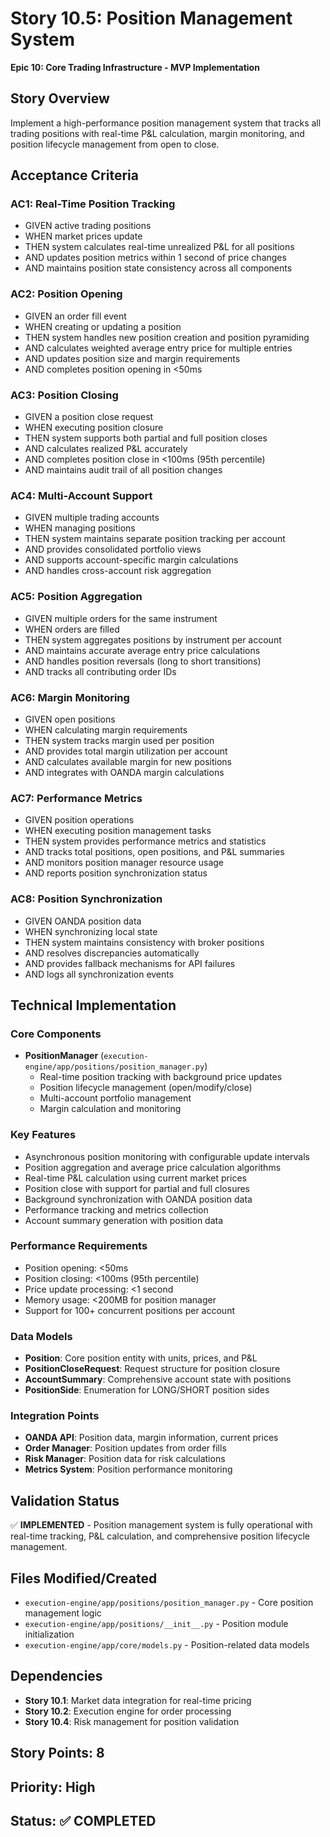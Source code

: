 # Story 10.5: Position Management System

**Epic 10: Core Trading Infrastructure - MVP Implementation**

## Story Overview
Implement a high-performance position management system that tracks all trading positions with real-time P&L calculation, margin monitoring, and position lifecycle management from open to close.

## Acceptance Criteria

### AC1: Real-Time Position Tracking
- GIVEN active trading positions
- WHEN market prices update
- THEN system calculates real-time unrealized P&L for all positions
- AND updates position metrics within 1 second of price changes
- AND maintains position state consistency across all components

### AC2: Position Opening
- GIVEN an order fill event
- WHEN creating or updating a position
- THEN system handles new position creation and position pyramiding
- AND calculates weighted average entry price for multiple entries
- AND updates position size and margin requirements
- AND completes position opening in <50ms

### AC3: Position Closing
- GIVEN a position close request
- WHEN executing position closure
- THEN system supports both partial and full position closes
- AND calculates realized P&L accurately
- AND completes position close in <100ms (95th percentile)
- AND maintains audit trail of all position changes

### AC4: Multi-Account Support
- GIVEN multiple trading accounts
- WHEN managing positions
- THEN system maintains separate position tracking per account
- AND provides consolidated portfolio views
- AND supports account-specific margin calculations
- AND handles cross-account risk aggregation

### AC5: Position Aggregation
- GIVEN multiple orders for the same instrument
- WHEN orders are filled
- THEN system aggregates positions by instrument per account
- AND maintains accurate average entry price calculations
- AND handles position reversals (long to short transitions)
- AND tracks all contributing order IDs

### AC6: Margin Monitoring
- GIVEN open positions
- WHEN calculating margin requirements
- THEN system tracks margin used per position
- AND provides total margin utilization per account
- AND calculates available margin for new positions
- AND integrates with OANDA margin calculations

### AC7: Performance Metrics
- GIVEN position operations
- WHEN executing position management tasks
- THEN system provides performance metrics and statistics
- AND tracks total positions, open positions, and P&L summaries
- AND monitors position manager resource usage
- AND reports position synchronization status

### AC8: Position Synchronization
- GIVEN OANDA position data
- WHEN synchronizing local state
- THEN system maintains consistency with broker positions
- AND resolves discrepancies automatically
- AND provides fallback mechanisms for API failures
- AND logs all synchronization events

## Technical Implementation

### Core Components
- **PositionManager** (`execution-engine/app/positions/position_manager.py`)
  - Real-time position tracking with background price updates
  - Position lifecycle management (open/modify/close)
  - Multi-account portfolio management
  - Margin calculation and monitoring

### Key Features
- Asynchronous position monitoring with configurable update intervals
- Position aggregation and average price calculation algorithms
- Real-time P&L calculation using current market prices
- Position close with support for partial and full closures
- Background synchronization with OANDA position data
- Performance tracking and metrics collection
- Account summary generation with position data

### Performance Requirements
- Position opening: <50ms
- Position closing: <100ms (95th percentile)
- Price update processing: <1 second
- Memory usage: <200MB for position manager
- Support for 100+ concurrent positions per account

### Data Models
- **Position**: Core position entity with units, prices, and P&L
- **PositionCloseRequest**: Request structure for position closure
- **AccountSummary**: Comprehensive account state with positions
- **PositionSide**: Enumeration for LONG/SHORT position sides

### Integration Points
- **OANDA API**: Position data, margin information, current prices
- **Order Manager**: Position updates from order fills
- **Risk Manager**: Position data for risk calculations
- **Metrics System**: Position performance monitoring

## Validation Status
✅ **IMPLEMENTED** - Position management system is fully operational with real-time tracking, P&L calculation, and comprehensive position lifecycle management.

## Files Modified/Created
- `execution-engine/app/positions/position_manager.py` - Core position management logic
- `execution-engine/app/positions/__init__.py` - Position module initialization
- `execution-engine/app/core/models.py` - Position-related data models

## Dependencies
- **Story 10.1**: Market data integration for real-time pricing
- **Story 10.2**: Execution engine for order processing
- **Story 10.4**: Risk management for position validation

## Story Points: 8
## Priority: High
## Status: ✅ COMPLETED